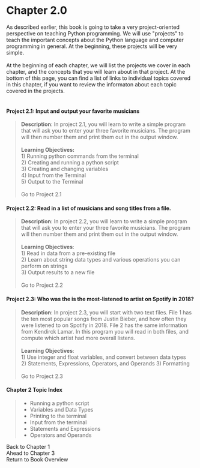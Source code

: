 # Chapter 2.0
As described earlier, this book is going to take a very project-oriented perspective on teaching Python programming.
We will use "projects" to teach the important concepts about the Python language and computer programming in general.
At the beginning, these projects will be very simple.<br><br>
At the beginning of each chapter, we will list the projects we cover in each chapter, and the concepts that you
will learn about in that project. At the bottom of this page, you can find a list of links to
individual topics covered in this chapter, if you want to review the informaton about
each topic covered in the projects.
<br><br>

#### Project 2.1: Input and output your favorite musicians
>**Description**: In project 2.1, you will learn to write a simple program that will ask you to enter your three 
favorite musicians. The program will then number them and print them out in the output window.
<br><br>
**Learning Objectives:**<br>
1\) Running python commands from the terminal<br>
2\) Creating and running a python script<br>
3\) Creating and changing variables<br>
4\) Input from the Terminal<br>
5\) Output to the Terminal
<br><br>
Go to Project 2.1

#### Project 2.2: Read in a list of musicians and song titles from a file.
>**Description**: In project 2.2, you will learn to write a simple program that will ask you to enter your three 
favorite musicians. The program will then number them and print them out in the output window.
<br><br>
**Learning Objectives**:<br>
1\) Read in data from a pre-existing file<br>
2\) Learn about string data types and various operations you can perform on strings<br>
3\) Output results to a new file
<br><br>
Go to Project 2.2

#### Project 2.3: Who was the is the most-listened to artist on Spotify in 2018?
>**Description**: In project 2.3, you will start with two text files. File 1 has the ten most 
popular songs from Justin Bieber, and how often they were listened to on Spotify in 2018. File
2 has the same information from Kendirck Lamar. In this program you will read in both files, and 
compute which artist had more overall listens.
<br><br>
**Learning Objectives**:<br>
1\) Use integer and float variables, and convert between data types <br>
2\) Statements, Expressions, Operators, and Operands
3\) Formatting 
<br><br>
Go to Project 2.3

#### Chapter 2 Topic Index
> - Running a python script
> - Variables and Data Types
> - Printing to the terminal
> - Input from the terminal
> - Statements and Expressions
> - Operators and Operands

Back to Chapter 1<br>
Ahead to Chapter 3<br>
Return to Book Overview


